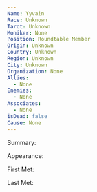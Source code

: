 ```yaml
---
Name: Yyvain
Race: Unknown
Tarot: Unknown
Moniker: None
Position: Roundtable Member
Origin: Unknown
Country: Unknown
Region: Unknown
City: Unknown
Organization: None
Allies:
  - None
Enemies:
  - None
Associates:
  - None
isDead: false
Cause: None
---
```

Summary:

Appearance: 

First Met: 

Last Met: 
